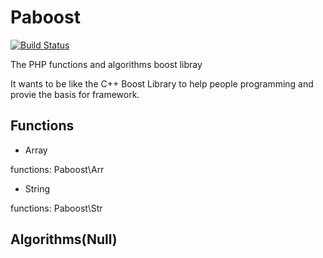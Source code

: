 Paboost
=======
[![Build Status](https://travis-ci.org/panlatent/paboost.svg)](https://travis-ci.org/panlatent/paboost)

The PHP functions and algorithms boost libray

It wants to be like the C++ Boost Library to help people programming and provie the basis for framework.

## Functions

+ Array 

 functions: Paboost\Arr

+ String

 functions: Paboost\Str

## Algorithms(Null)